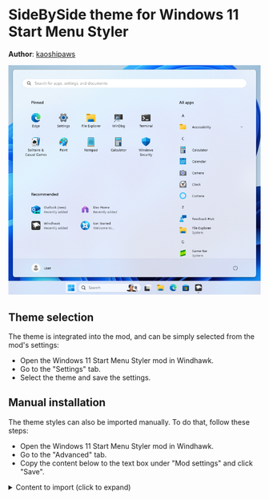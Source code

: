 # SideBySide theme for Windows 11 Start Menu Styler

**Author**: [kaoshipaws](https://k4oshi.top/)

![Screenshot](screenshot.png)

## Theme selection

The theme is integrated into the mod, and can be simply selected from the mod's
settings:

* Open the Windows 11 Start Menu Styler mod in Windhawk.
* Go to the "Settings" tab.
* Select the theme and save the settings.

## Manual installation

The theme styles can also be imported manually. To do that, follow these steps:

* Open the Windows 11 Start Menu Styler mod in Windhawk.
* Go to the "Advanced" tab.
* Copy the content below to the text box under "Mod settings" and click "Save".

<details>
<summary>Content to import (click to expand)</summary>

```json
{
  "controlStyles[0].target": "Grid#UndockedRoot",
  "controlStyles[0].styles[0]": "MaxWidth=700",
  "controlStyles[0].styles[1]": "Margin=0,0,300,0",
  "controlStyles[1].target": "Grid#AllAppsRoot",
  "controlStyles[1].styles[0]": "Visibility=Visible",
  "controlStyles[1].styles[1]": "MinWidth=390",
  "controlStyles[1].styles[2]": "Padding=-40,0,110,0",
  "controlStyles[1].styles[3]": "Background:=<AcrylicBrush TintColor=\"{ThemeResource CardStrokeColorDefaultSolid}\" FallbackColor=\"{ThemeResource CardStrokeColorDefaultSolid}\" TintOpacity=\"0\" TintLuminosityOpacity=\"1\" Opacity=\"1\"/>",
  "controlStyles[1].styles[4]": "Margin=-300,0,745,1",
  "controlStyles[2].target": "Windows.UI.Xaml.Controls.Button#CloseAllAppsButton",
  "controlStyles[2].styles[0]": "Visibility=Collapsed",
  "controlStyles[3].target": "StartDocked.StartSizingFrame",
  "controlStyles[3].styles[0]": "MaxWidth=860",
  "controlStyles[3].styles[1]": "Width=860",
  "controlStyles[4].target": "Windows.UI.Xaml.Controls.Button#ShowAllAppsButton",
  "controlStyles[4].styles[0]": "Visibility=Collapsed",
  "controlStyles[5].target": "Windows.UI.Xaml.Controls.TextBlock#PinnedListHeaderText",
  "controlStyles[5].styles[0]": "Margin=-22,-5,0,0",
  "controlStyles[6].target": "Grid#TopLevelSuggestionsListHeader",
  "controlStyles[6].styles[0]": "Margin=45,-15,0,0",
  "controlStyles[7].target": "StartDocked.AllAppsGridListView > Windows.UI.Xaml.Controls.ScrollViewer > Border > Grid > Windows.UI.Xaml.Controls.Primitives.ScrollBar",
  "controlStyles[7].styles[0]": "Margin=-8,0,8,2",
  "controlStyles[8].target": "Microsoft.UI.Xaml.Controls.PipsPager#PinnedListPipsPager",
  "controlStyles[8].styles[0]": "Margin=-8,0,8,0",
  "controlStyles[9].target": "Windows.UI.Xaml.Controls.ItemsWrapGrid > Windows.UI.Xaml.Controls.GridViewItem",
  "controlStyles[9].styles[0]": "MaxWidth=185",
  "controlStyles[9].styles[1]": "MinWidth=85",
  "controlStyles[10].target": "StartMenu.PinnedList#StartMenuPinnedList",
  "controlStyles[10].styles[0]": "Margin=-15,0,5,0",
  "controlStyles[11].target": "Grid#ShowMoreSuggestions",
  "controlStyles[11].styles[0]": "Margin=0,20,0,-20",
  "controlStyles[12].target": "Grid#MoreSuggestionsRoot",
  "controlStyles[12].styles[0]": "Margin=-1,0,-4,-30",
  "controlStyles[13].target": "Windows.UI.Xaml.Controls.TextBlock#MoreSuggestionsListHeaderText",
  "controlStyles[13].styles[0]": "Margin=-40,0,0,0",
  "controlStyles[14].target": "Button#ShowMoreSuggestionsButton",
  "controlStyles[14].styles[0]": "Margin=0,-58,25,0",
  "controlStyles[15].target": "Grid#TopLevelSuggestionsContainer",
  "controlStyles[15].styles[0]": "Margin=30,-10,30,-60",
  "controlStyles[16].target": "Windows.UI.Xaml.Controls.GridViewItem",
  "controlStyles[16].styles[0]": "Margin=0",
  "controlStyles[17].target": "Border#AcrylicOverlay",
  "controlStyles[17].styles[0]": "Background:=<AcrylicBrush TintColor=\"{ThemeResource CardStrokeColorDefaultSolid}\" FallbackColor=\"{ThemeResource CardStrokeColorDefaultSolid}\" TintOpacity=\"0.1\" TintLuminosityOpacity=\"1\" Opacity=\"1\"/>",
  "controlStyles[18].target": "Windows.UI.Xaml.Controls.SemanticZoom#ZoomControl",
  "controlStyles[18].styles[0]": "IsZoomOutButtonEnabled=true",
  "controlStyles[19].target": "Windows.UI.Xaml.Controls.Button#ZoomOutButton > Windows.UI.Xaml.Controls.ContentPresenter#ContentPresenter > Windows.UI.Xaml.Controls.TextBlock",
  "controlStyles[19].styles[0]": "Text=",
  "controlStyles[20].target": "Windows.UI.Xaml.Controls.Button#ZoomOutButton",
  "controlStyles[20].styles[0]": "Width=24",
  "controlStyles[20].styles[1]": "Height=24",
  "controlStyles[20].styles[2]": "FontSize=14",
  "controlStyles[20].styles[3]": "CornerRadius=4",
  "controlStyles[20].styles[4]": "VerticalAlignment=0",
  "controlStyles[20].styles[5]": "Margin=-8,-35,8,0",
  "controlStyles[21].target": "Border#LayerBorder",
  "controlStyles[21].styles[0]": "Background:=<AcrylicBrush TintColor=\"{ThemeResource CardStrokeColorDefaultSolid}\" FallbackColor=\"{ThemeResource CardStrokeColorDefaultSolid}\" TintOpacity=\"0.1\" TintLuminosityOpacity=\"1\" Opacity=\"1\"/>"
}
```
</details>
